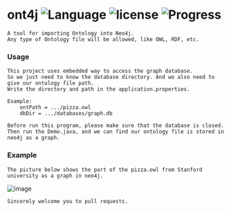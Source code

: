 # ont4j ![Language](https://img.shields.io/badge/JAVA-%3E%3D1.8-red.svg) ![license](https://img.shields.io/badge/License-MIT-blue.svg) ![Progress](https://img.shields.io/badge/Version-Release.01-brightgreen.svg)

    A tool for importing Ontology into Neo4j.
    Any type of Ontology file will be allowed, like OWL, RDF, etc. 
### Usage
    This project uses embedded way to access the graph database. 
    So we just need to know the database directory. And we also need to give our ontology file path.
    Write the directory and path in the application.properties.
    
    Example:
        ontPath = .../pizza.owl
        dbDir = .../databases/graph.db
    
    Before run this program, please make sure that the database is closed.
    Then run the Demo.java, and we can find our ontology file is stored in neo4j as a graph.

### Example
    The picture below shows the part of the pizza.owl from Stanford university as a graph in neo4j.

![image](https://github.com/ylins/ont4j/blob/master/src/main/resources/img/graph.png)

    Sincerely welcome you to pull requests.     
